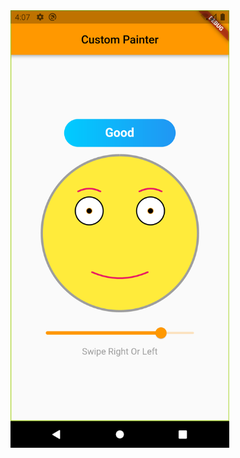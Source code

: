 


<img src="https://github.com/fluttersample/custom_painter/blob/main/Screenshot_1644496632.png" width="350">
